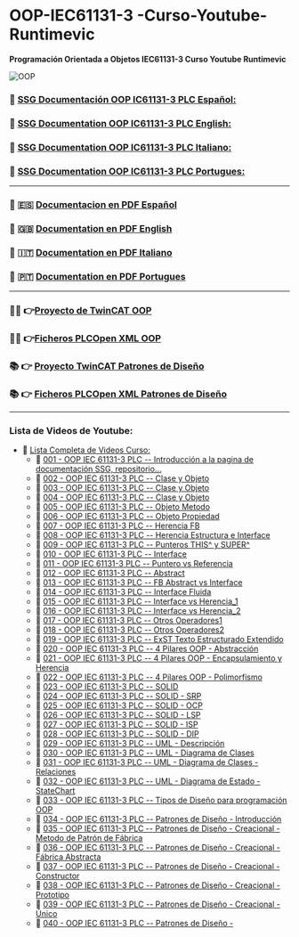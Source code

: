 # OOP-IEC61131-3 -Curso-Youtube-Runtimevic

 **Programación Orientada a Objetos IEC61131-3 Curso Youtube Runtimevic**

![OOP](./Assets/OOP_3DD.png)

### :link: [SSG Documentación OOP IC61131-3 PLC Español:](https://runtimevic.github.io/OOP-IEC61131-3--Curso-Youtube/es)
### :link: [SSG Documentation OOP IC61131-3 PLC English:](https://runtimevic.github.io/OOP-IEC61131-3--Curso-Youtube/en)
### :link: [SSG Documentation OOP IC61131-3 PLC Italiano:](https://runtimevic.github.io/OOP-IEC61131-3--Curso-Youtube/it/)
### :link: [SSG Documentation OOP IC61131-3 PLC Portugues:](https://runtimevic.github.io/OOP-IEC61131-3--Curso-Youtube/pt/)
***
### 📃 :es: [Documentacion en PDF Español](https://github.com/runtimevic/OOP-IEC61131-3--Curso-Youtube/blob/gh-pages/document-es.pdf)
### 📃 :uk: [Documentation en PDF English](https://github.com/runtimevic/OOP-IEC61131-3--Curso-Youtube/blob/gh-pages/document-en.pdf)
### 📃 :it: [Documentation en PDF Italiano](https://github.com/runtimevic/OOP-IEC61131-3--Curso-Youtube/blob/gh-pages/document-it.pdf)
### 📃 :portugal: [Documentation en PDF Portugues](https://github.com/runtimevic/OOP-IEC61131-3--Curso-Youtube/blob/gh-pages/document-pt.pdf)
***
### :woman_student: 👉[Proyecto de TwinCAT OOP](https://github.com/runtimevic/OOP-IEC61131-3--Curso-Youtube/tree/master/TC3_OOP)
### :man_student: 👉[Ficheros PLCOpen XML OOP](https://github.com/runtimevic/OOP-IEC61131-3--Curso-Youtube/tree/master/Ficheros_PLCOpen_XML)
### 📚 👉 [Proyecto TwinCAT Patrones de Diseño](https://github.com/runtimevic/OOP-IEC61131-3--Curso-Youtube/tree/master/TC3_Design_Patterns)
### 📚 👉 [Ficheros PLCOpen XML Patrones de Diseño](https://github.com/runtimevic/OOP-IEC61131-3--Curso-Youtube/tree/master/Ficheros_PLCOpen_XML_Design_Patterns)
***
### Lista de Videos de Youtube:
- :link: [Lista Completa de Videos Curso:](https://youtube.com/playlist?list=PLEfi_hUmmSjFpfdJ6yw3B9yj7dWHYkHmQ)
    - :link: [001 - OOP IEC 61131-3 PLC -- Introducción a la pagina de documentación SSG, repositorio...](https://www.youtube.com/watch?v=a7eNCefcjGM)
    - 🔗 [002 - OOP IEC 61131-3 PLC -- Clase y Objeto](https://youtu.be/3IudQIj1noo)
    - 🔗 [003 - OOP IEC 61131-3 PLC -- Clase y Objeto](https://youtu.be/lchxx28wwXM)
    - 🔗 [004 - OOP IEC 61131-3 PLC -- Clase y Objeto](https://youtu.be/jGtGV9icvO0)
    - 🔗 [005 - OOP IEC 61131-3 PLC -- Objeto Metodo](https://youtu.be/fa0tUTICVF0)
    - 🔗 [006 - OOP IEC 61131-3 PLC -- Objeto Propiedad](https://youtu.be/Ci7FExNF7vQ)
    - 🔗 [007 - OOP IEC 61131-3 PLC -- Herencia FB](https://youtu.be/-twPN0jTrKA)
    - 🔗 [008 - OOP IEC 61131-3 PLC -- Herencia Estructura e Interface](https://youtu.be/G0suYh_bz0o)
    - 🔗 [009 - OOP IEC 61131-3 PLC -- Punteros THIS^ y SUPER^](https://youtu.be/S3YdAHyBc6I)
    - 🔗 [010 - OOP IEC 61131-3 PLC -- Interface](https://youtu.be/ix0Amyg9RcU)
    - 🔗 [011 - OOP IEC 61131-3 PLC -- Puntero vs Referencia](https://youtu.be/AnJZmwQWaYQ)
    - 🔗 [012 - OOP IEC 61131-3 PLC -- Abstract](https://youtu.be/-Jq0jg0foo4)
    - 🔗 [013 - OOP IEC 61131-3 PLC -- FB Abstract vs Interface](https://youtu.be/b-KRLmblh6g)
    - 🔗 [014 - OOP IEC 61131-3 PLC -- Interface Fluida](https://youtu.be/k_VFBLGBUKk)
    - 🔗 [015 - OOP IEC 61131-3 PLC -- Interface vs Herencia_1](https://youtu.be/etY-NtkZ85w)
    - 🔗 [016 - OOP IEC 61131-3 PLC -- Interface vs Herencia_2](https://youtu.be/gFJN7x_m4to)
    - 🔗 [017 - OOP IEC 61131-3 PLC -- Otros Operadores1](https://youtu.be/uf7BIFNQmYE)
    - 🔗 [018 - OOP IEC 61131-3 PLC -- Otros Operadores2](https://youtu.be/rJUqVwoA2d8)
    - 🔗 [019 - OOP IEC 61131-3 PLC -- ExST Texto Estructurado Extendido](https://youtu.be/W-eTB0hzIZQ)
    - 🔗 [020 - OOP IEC 61131-3 PLC -- 4 Pilares OOP - Abstracción](https://youtu.be/uUZbgOKnSx4)
    - 🔗 [021 - OOP IEC 61131-3 PLC -- 4 Pilares OOP - Encapsulamiento y Herencia](https://youtu.be/g-QWxy-CsOY)
    - 🔗 [022 - OOP IEC 61131-3 PLC -- 4 Pilares OOP - Polimorfismo](https://youtu.be/KIU-Vm11CEc)
    - 🔗 [023 - OOP IEC 61131-3 PLC -- SOLID](https://youtu.be/biuO9x512Zs)
    - 🔗 [024 - OOP IEC 61131-3 PLC -- SOLID - SRP](https://youtu.be/bJgXdnHDmrk)
    - 🔗 [025 - OOP IEC 61131-3 PLC -- SOLID - OCP](https://youtu.be/75WajVrs6Wo)
    - 🔗 [026 - OOP IEC 61131-3 PLC -- SOLID - LSP](https://youtu.be/tnghQbIPHs0)
    - 🔗 [027 - OOP IEC 61131-3 PLC -- SOLID - ISP](https://youtu.be/LnHT4FySEuc)
    - 🔗 [028 - OOP IEC 61131-3 PLC -- SOLID - DIP](https://youtu.be/Bh-9GLcksPQ)
    - 🔗 [029 - OOP IEC 61131-3 PLC -- UML - Descripción](https://youtu.be/vKxAeP34hGI)
    - 🔗 [030 - OOP IEC 61131-3 PLC -- UML - Diagrama de Clases](https://youtu.be/s2NV8Yt_rdY)
    - 🔗 [031 - OOP IEC 61131-3 PLC -- UML - Diagrama de Clases - Relaciones](https://youtu.be/2cPa-f8-BFY)
    - 🔗 [032 - OOP IEC 61131-3 PLC -- UML - Diagrama de Estado - StateChart](https://youtu.be/Gq_wvuDBgZ4)
    - 🔗 [033 - OOP IEC 61131-3 PLC -- Tipos de Diseño para programación OOP](https://youtu.be/k2PBfaXRzoI)
    - 🔗 [034 - OOP IEC 61131-3 PLC -- Patrones de Diseño - Introducción](https://youtu.be/vjWoPhHb6K0)
    - 🔗 [035 - OOP IEC 61131-3 PLC -- Patrones de Diseño - Creacional - Metodo de Patrón de Fábrica](https://youtu.be/jDiO6LqCqzo)
    - 🔗 [036 - OOP IEC 61131-3 PLC -- Patrones de Diseño - Creacional - Fábrica Abstracta](https://youtu.be/YKSCzbzmOMU)
    - 🔗 [037 - OOP IEC 61131-3 PLC -- Patrones de Diseño - Creacional - Constructor](https://youtu.be/lYHHAKN07-s)
    - 🔗 [038 - OOP IEC 61131-3 PLC -- Patrones de Diseño - Creacional - Prototipo]()
    - 🔗 [039 - OOP IEC 61131-3 PLC -- Patrones de Diseño - Creacional - Único]()
    - 🔗 [040 - OOP IEC 61131-3 PLC -- Patrones de Diseño -]()
